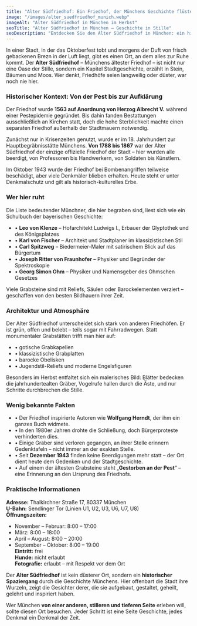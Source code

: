 ```yaml
---
title: "Alter Südfriedhof: Ein Friedhof, der Münchens Geschichte flüstert"
image: "/images/alter_suedfriedhof_munich.webp"
imageAlt: "Alter Südfriedhof in München im Herbst"
seoTitle: "Alter Südfriedhof in München – Geschichte in Stille"
seoDescription: "Entdecken Sie den Alter Südfriedhof in München: ein historischer Ort voller Architektur, Biografien und grüner Ruhe mitten in der Stadt."
---
```


In einer Stadt, in der das Oktoberfest tobt und morgens der Duft von frisch gebackenen Brezn in der Luft liegt, gibt es einen Ort, an dem alles zur Ruhe kommt. Der **Alter Südfriedhof** – Münchens ältester Friedhof – ist nicht nur eine Oase der Stille, sondern ein Kapitel Stadtgeschichte, erzählt in Stein, Bäumen und Moos. Wer denkt, Friedhöfe seien langweilig oder düster, war noch nie hier.

### Historischer Kontext: Von der Pest bis zur Aufklärung
Der Friedhof wurde **1563 auf Anordnung von Herzog Albrecht V.** während einer Pestepidemie gegründet. Bis dahin fanden Bestattungen ausschließlich an Kirchen statt, doch die hohe Sterblichkeit machte einen separaten Friedhof außerhalb der Stadtmauern notwendig.

Zunächst nur in Krisenzeiten genutzt, wurde er im 18. Jahrhundert zur Hauptbegräbnisstätte Münchens. **Von 1788 bis 1867** war der Alter Südfriedhof der einzige offizielle Friedhof der Stadt – hier wurden alle beerdigt, von Professoren bis Handwerkern, von Soldaten bis Künstlern.

Im Oktober 1943 wurde der Friedhof bei Bombenangriffen teilweise beschädigt, aber viele Denkmäler blieben erhalten. Heute steht er unter Denkmalschutz und gilt als historisch-kulturelles Erbe.

### Wer hier ruht
Die Liste bedeutender Münchner, die hier begraben sind, liest sich wie ein Schulbuch der bayerischen Geschichte:

- • **Leo von Klenze** – Hofarchitekt Ludwigs I., Erbauer der Glyptothek und des Königsplatzes
- • **Karl von Fischer** – Architekt und Stadtplaner im klassizistischen Stil
- • **Carl Spitzweg** – Biedermeier-Maler mit satirischem Blick auf das Bürgertum
- • **Joseph Ritter von Fraunhofer** – Physiker und Begründer der Spektroskopie
- • **Georg Simon Ohm** – Physiker und Namensgeber des Ohmschen Gesetzes

Viele Grabsteine sind mit Reliefs, Säulen oder Barockelementen verziert – geschaffen von den besten Bildhauern ihrer Zeit.

### Architektur und Atmosphäre
Der Alter Südfriedhof unterscheidet sich stark von anderen Friedhöfen. Er ist grün, offen und belebt – teils sogar mit Fahrradwegen. Statt monumentaler Grabstätten trifft man hier auf:

- • gotische Grabkapellen
- • klassizistische Grabplatten
- • barocke Obelisken
- • Jugendstil-Reliefs und moderne Engelsfiguren

Besonders im Herbst entfaltet sich ein malerisches Bild: Blätter bedecken die jahrhundertealten Gräber, Vogelrufe hallen durch die Äste, und nur Schritte durchbrechen die Stille.

### Wenig bekannte Fakten
- • Der Friedhof inspirierte Autoren wie **Wolfgang Herndt**, der ihm ein ganzes Buch widmete.
- • In den 1980er Jahren drohte die Schließung, doch Bürgerproteste verhinderten dies.
- • Einige Gräber sind verloren gegangen, an ihrer Stelle erinnern Gedenktafeln – nicht immer an der exakten Stelle.
- • Seit **Dezember 1943** finden keine Beerdigungen mehr statt – der Ort dient heute dem Gedenken und der Stadtgeschichte.
- • Auf einem der ältesten Grabsteine steht „**Gestorben an der Pest**“ – eine Erinnerung an den Ursprung des Friedhofs.

### Praktische Informationen
**Adresse:** Thalkirchner Straße 17, 80337 München  
**U-Bahn:** Sendlinger Tor (Linien U1, U2, U3, U6, U7, U8)  
**Öffnungszeiten:**  
- November – Februar: 8:00 – 17:00  
- März: 8:00 – 18:00  
- April – August: 8:00 – 20:00  
- September – Oktober: 8:00 – 19:00  
**Eintritt:** frei  
**Hunde:** nicht erlaubt  
**Fotografie:** erlaubt – mit Respekt vor dem Ort


Der **Alter Südfriedhof** ist kein düsterer Ort, sondern ein **historischer Spaziergang** durch die Geschichte Münchens. Hier offenbart die Stadt ihre Wurzeln, zeigt die Gesichter derer, die sie aufgebaut, gestaltet, geheilt, gelehrt und inspiriert haben.

Wer München **von einer anderen, stilleren und tieferen Seite** erleben will, sollte diesen Ort besuchen. Jeder Schritt ist eine Seite Geschichte, jedes Denkmal ein Denkmal der Zeit.
